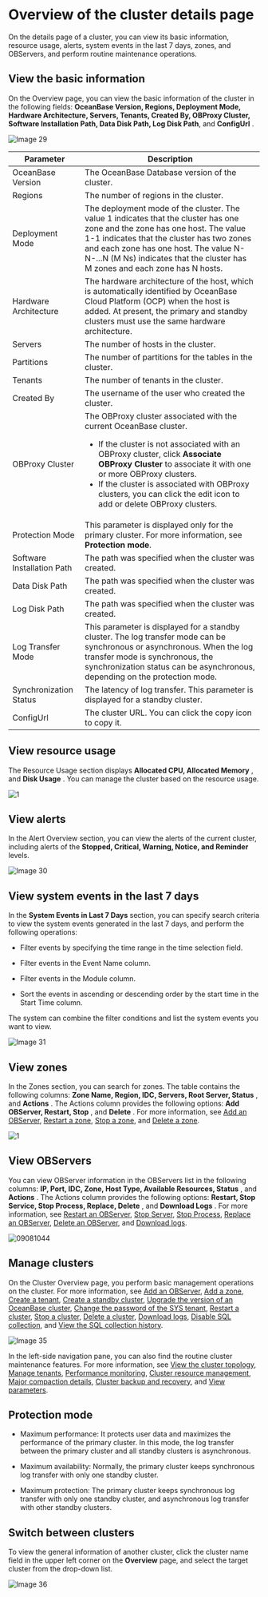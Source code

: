 # Overview of the cluster details page

On the details page of a cluster, you can view its basic information, resource usage, alerts, system events in the last 7 days, zones, and OBServers, and perform routine maintenance operations.

## View the basic information

On the Overview page, you can view the basic information of the cluster in the following fields: **OceanBase Version, Regions, Deployment Mode, Hardware Architecture, Servers, Tenants, Created By, OBProxy Cluster, Software Installation Path, Data Disk Path, Log Disk Path**, and **ConfigUrl** .

![Image 29](https://obbusiness-private.oss-cn-shanghai.aliyuncs.com/doc/img/ocp/%E9%9B%86%E7%BE%A4%E4%BF%A1%E6%81%AF1.png)

|         Parameter          |                                                                                                                                                                                                                     Description                                                                                                                                                                                                                     |
|----------------------------|-----------------------------------------------------------------------------------------------------------------------------------------------------------------------------------------------------------------------------------------------------------------------------------------------------------------------------------------------------------------------------------------------------------------------------------------------------|
| OceanBase Version          | The OceanBase Database version of the cluster.                                                                                                                                                                                                                                                                                                                                                                                                      |
| Regions                    | The number of regions in the cluster.                                                                                                                                                                                                                                                                                                                                                                                                               |
| Deployment Mode            | The deployment mode of the cluster.  The value 1 indicates that the cluster has one zone and the zone has one host.  The value 1-1 indicates that the cluster has two zones and each zone has one host.  The value N-N-...N (M Ns) indicates that the cluster has M zones and each zone has N hosts.                                                                                                |
| Hardware Architecture      | The hardware architecture of the host, which is automatically identified by OceanBase Cloud Platform (OCP) when the host is added.  At present, the primary and standby clusters must use the same hardware architecture.                                                                                                                                                                                                           |
| Servers                    | The number of hosts in the cluster.                                                                                                                                                                                                                                                                                                                                                                                                                 |
| Partitions                 | The number of partitions for the tables in the cluster.                                                                                                                                                                                                                                                                                                                                                                                             |
| Tenants                    | The number of tenants in the cluster.                                                                                                                                                                                                                                                                                                                                                                                                               |
| Created By                 | The username of the user who created the cluster.                                                                                                                                                                                                                                                                                                                                                                                                   |
| OBProxy Cluster            | The OBProxy cluster associated with the current OceanBase cluster.  <ul><li>If the cluster is not associated with an OBProxy cluster, click **Associate OBProxy Cluster** to associate it with one or more OBProxy clusters.</li><li> If the cluster is associated with OBProxy clusters, you can click the edit icon to add or delete OBProxy clusters.  </li></ul>  |
| Protection Mode            | This parameter is displayed only for the primary cluster. For more information, see **Protection mode**.                                                                                                                                                                                                                                                                                                        |
| Software Installation Path | The path was specified when the cluster was created.                                                                                                                                                                                                                                                                                                                                                                                                |
| Data Disk Path             | The path was specified when the cluster was created.                                                                                                                                                                                                                                                                                                                                                                                                |
| Log Disk Path              | The path was specified when the cluster was created.                                                                                                                                                                                                                                                                                                                                                                                                |
| Log Transfer Mode          | This parameter is displayed for a standby cluster. The log transfer mode can be synchronous or asynchronous. When the log transfer mode is synchronous, the synchronization status can be asynchronous, depending on the protection mode.                                                                                                                                                                                                           |
| Synchronization Status     | The latency of log transfer. This parameter is displayed for a standby cluster.                                                                                                                                                                                                                                                                                                                                                                     |
| ConfigUrl                  | The cluster URL. You can click the copy icon to copy it.                                                                                                                                                                                                                                                                                                                                                                                            |

## View resource usage

The Resource Usage section displays **Allocated CPU, Allocated Memory** , and **Disk Usage** . You can manage the cluster based on the resource usage.

![1](https://obbusiness-private.oss-cn-shanghai.aliyuncs.com/doc/img/ocp/%E8%B5%84%E6%BA%90%E6%B0%B4%E4%BD%8D2.png)

## View alerts

In the Alert Overview section, you can view the alerts of the current cluster, including alerts of the **Stopped, Critical, Warning, Notice, and Reminder** levels.

![Image 30](https://help-static-aliyun-doc.aliyuncs.com/assets/img/en-US/6129533561/p440335.png)

## View system events in the last 7 days

In the **System Events in Last 7 Days** section, you can specify search criteria to view the system events generated in the last 7 days, and perform the following operations:

* Filter events by specifying the time range in the time selection field.

* Filter events in the Event Name column.

* Filter events in the Module column.

* Sort the events in ascending or descending order by the start time in the Start Time column.

The system can combine the filter conditions and list the system events you want to view.

![Image 31](https://help-static-aliyun-doc.aliyuncs.com/assets/img/en-US/6129533561/p440336.png)

## View zones

In the Zones section, you can search for zones. The table contains the following columns: **Zone Name, Region, IDC, Servers, Root Server, Status** , and **Actions** . The Actions column provides the following options: **Add OBServer, Restart, Stop** , and **Delete** . For more information, see [Add an OBServer](../../4.cluster-features/2.basic-operations/7.manage-observer/1.add-an-observer.md), [Restart a zone](../../4.cluster-features/2.basic-operations/6.manage-a-zone/2.restart-zone.md), [Stop a zone](../../4.cluster-features/2.basic-operations/6.manage-a-zone/3.stop-zone.md), and [Delete a zone](../../4.cluster-features/2.basic-operations/6.manage-a-zone/4.delete-a-zone.md).

![1](https://help-static-aliyun-doc.aliyuncs.com/assets/img/en-US/5578778461/p264941.png)

## View OBServers

You can view OBServer information in the OBServers list in the following columns: **IP, Port, IDC, Zone, Host Type, Available Resources, Status** , and **Actions** . The Actions column provides the following options: **Restart, Stop Service, Stop Process, Replace, Delete** , and **Download Logs** . For more information, see [Restart an OBServer](../../4.cluster-features/2.basic-operations/7.manage-observer/2.restart-observer.md), [Stop Server](../../4.cluster-features/2.basic-operations/7.manage-observer/3.stop-observer.md), [Stop Process](), [Replace an OBServer](../../4.cluster-features/2.basic-operations/7.manage-observer/5.replace-observer.md), [Delete an OBServer](../../4.cluster-features/2.basic-operations/7.manage-observer/6.delete-observer.md), and [Download logs](../../11.system-management-features/13.log-query.md).

![09081044](https://obbusiness-private.oss-cn-shanghai.aliyuncs.com/doc/img/ocp/observer1.png)

## Manage clusters

On the Cluster Overview page, you perform basic management operations on the cluster. For more information, see [Add an OBServer](../../4.cluster-features/2.basic-operations/7.manage-observer/1.add-an-observer.md), [Add a zone](../../4.cluster-features/2.basic-operations/6.manage-a-zone/1.create-zone-1.md), [Create a tenant](../../5.tenant-functions/2.manage-basic-tenant-operations/1.create-a-tenant-3.md), [Create a standby cluster](../../4.cluster-features/2.basic-operations/10.create-a-standby-cluster.md), [Upgrade the version of an OceanBase cluster](../../4.cluster-features/2.basic-operations/8.upgrade-version-1.md), [Change the password of the SYS tenant](../../4.cluster-features/2.basic-operations/9.change-password-2.md), [Restart a cluster](../../4.cluster-features/2.basic-operations/5.restart-a-cluster-1.md), [Stop a cluster](../../4.cluster-features/2.basic-operations/4.stop-a-cluster-1.md), [Delete a cluster](../../4.cluster-features/2.basic-operations/3.delete-a-cluster-1.md), [Download logs](../../4.cluster-features/2.basic-operations/16.download-log.md), [Disable SQL collection](../../4.cluster-features/2.basic-operations/17.disable-sql-collection.md), and [View the SQL collection history](../../4.cluster-features/2.basic-operations/18.view-the-sql-collection-switch-history.md).

![Image 35](https://help-static-aliyun-doc.aliyuncs.com/assets/img/en-US/5129533561/p440337.png)

In the left-side navigation pane, you can also find the routine cluster maintenance features. For more information, see [View the cluster topology](../../4.cluster-features/3.view-the-topology-of-a-cluster.md), [Manage tenants](../../5.tenant-functions/1.manage-tenant-operations.md), [Performance monitoring](../../4.cluster-features/5.performance-monitoring-1.md), [Cluster resource management](../../4.cluster-features/6.performance-report.md), [Major compaction details](../../4.cluster-features/9.merge-management/2.merge-details-1.md), [Cluster backup and recovery](../../4.cluster-features/10.cluster-backup-and-recovery.md), and [View parameters](../../4.cluster-features/11.parameters-1/1.view-the-parameter-list-2.md).

## Protection mode

* Maximum performance: It protects user data and maximizes the performance of the primary cluster. In this mode, the log transfer between the primary cluster and all standby clusters is asynchronous.

* Maximum availability: Normally, the primary cluster keeps synchronous log transfer with only one standby cluster.

* Maximum protection: The primary cluster keeps synchronous log transfer with only one standby cluster, and asynchronous log transfer with other standby clusters.

## Switch between clusters

To view the general information of another cluster, click the cluster name field in the upper left corner on the **Overview** page, and select the target cluster from the drop-down list.

![Image 36](https://help-static-aliyun-doc.aliyuncs.com/assets/img/en-US/5129533561/p440338.png)
